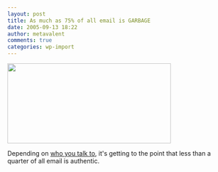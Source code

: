 ```yaml
---
layout: post
title: As much as 75% of all email is GARBAGE
date: 2005-09-13 18:22
author: metavalent
comments: true
categories: wp-import
---
```

<a href="images/72percentSPAM.jpg"><img src="images/72percentSPAM.jpg" loading="lazy" width="368" height="180" border="0"/></a>


Depending on <a href="https://www.postini.com/stats/">who you talk to</a>, it's getting to the point that less than a quarter of all email is authentic.
